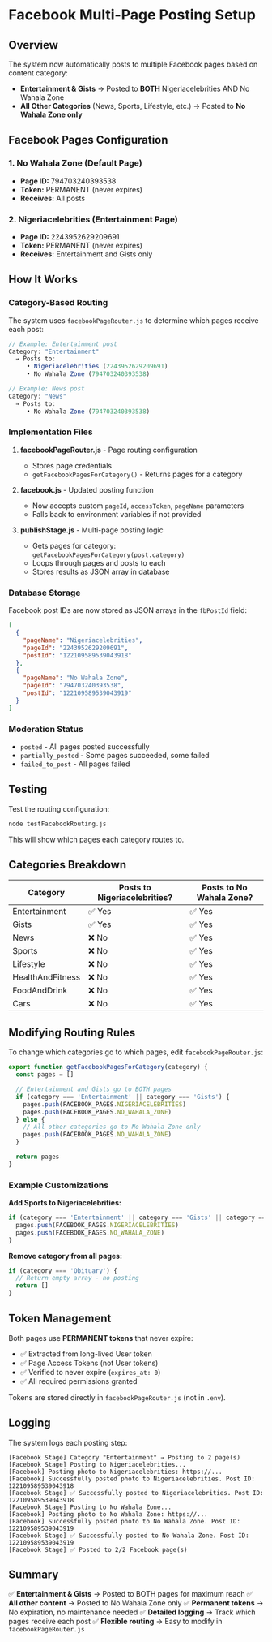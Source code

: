 # Facebook Multi-Page Posting Setup

## Overview

The system now automatically posts to multiple Facebook pages based on content category:

- **Entertainment & Gists** → Posted to **BOTH** Nigeriacelebrities AND No Wahala Zone
- **All Other Categories** (News, Sports, Lifestyle, etc.) → Posted to **No Wahala Zone only**

## Facebook Pages Configuration

### 1. No Wahala Zone (Default Page)
- **Page ID:** 794703240393538
- **Token:** PERMANENT (never expires)
- **Receives:** All posts

### 2. Nigeriacelebrities (Entertainment Page)
- **Page ID:** 2243952629209691
- **Token:** PERMANENT (never expires)
- **Receives:** Entertainment and Gists only

## How It Works

### Category-Based Routing

The system uses `facebookPageRouter.js` to determine which pages receive each post:

```javascript
// Example: Entertainment post
Category: "Entertainment"
  → Posts to:
     • Nigeriacelebrities (2243952629209691)
     • No Wahala Zone (794703240393538)

// Example: News post
Category: "News"
  → Posts to:
     • No Wahala Zone (794703240393538)
```

### Implementation Files

1. **facebookPageRouter.js** - Page routing configuration
   - Stores page credentials
   - `getFacebookPagesForCategory()` - Returns pages for a category

2. **facebook.js** - Updated posting function
   - Now accepts custom `pageId`, `accessToken`, `pageName` parameters
   - Falls back to environment variables if not provided

3. **publishStage.js** - Multi-page posting logic
   - Gets pages for category: `getFacebookPagesForCategory(post.category)`
   - Loops through pages and posts to each
   - Stores results as JSON array in database

### Database Storage

Facebook post IDs are now stored as JSON arrays in the `fbPostId` field:

```json
[
  {
    "pageName": "Nigeriacelebrities",
    "pageId": "2243952629209691",
    "postId": "122109589539043918"
  },
  {
    "pageName": "No Wahala Zone",
    "pageId": "794703240393538",
    "postId": "122109589539043919"
  }
]
```

### Moderation Status

- `posted` - All pages posted successfully
- `partially_posted` - Some pages succeeded, some failed
- `failed_to_post` - All pages failed

## Testing

Test the routing configuration:

```bash
node testFacebookRouting.js
```

This will show which pages each category routes to.

## Categories Breakdown

| Category | Posts to Nigeriacelebrities? | Posts to No Wahala Zone? |
|----------|------------------------------|--------------------------|
| Entertainment | ✅ Yes | ✅ Yes |
| Gists | ✅ Yes | ✅ Yes |
| News | ❌ No | ✅ Yes |
| Sports | ❌ No | ✅ Yes |
| Lifestyle | ❌ No | ✅ Yes |
| HealthAndFitness | ❌ No | ✅ Yes |
| FoodAndDrink | ❌ No | ✅ Yes |
| Cars | ❌ No | ✅ Yes |

## Modifying Routing Rules

To change which categories go to which pages, edit `facebookPageRouter.js`:

```javascript
export function getFacebookPagesForCategory(category) {
  const pages = []

  // Entertainment and Gists go to BOTH pages
  if (category === 'Entertainment' || category === 'Gists') {
    pages.push(FACEBOOK_PAGES.NIGERIACELEBRITIES)
    pages.push(FACEBOOK_PAGES.NO_WAHALA_ZONE)
  } else {
    // All other categories go to No Wahala Zone only
    pages.push(FACEBOOK_PAGES.NO_WAHALA_ZONE)
  }

  return pages
}
```

### Example Customizations

**Add Sports to Nigeriacelebrities:**
```javascript
if (category === 'Entertainment' || category === 'Gists' || category === 'Sports') {
  pages.push(FACEBOOK_PAGES.NIGERIACELEBRITIES)
  pages.push(FACEBOOK_PAGES.NO_WAHALA_ZONE)
}
```

**Remove category from all pages:**
```javascript
if (category === 'Obituary') {
  // Return empty array - no posting
  return []
}
```

## Token Management

Both pages use **PERMANENT tokens** that never expire:

- ✅ Extracted from long-lived User token
- ✅ Page Access Tokens (not User tokens)
- ✅ Verified to never expire (`expires_at: 0`)
- ✅ All required permissions granted

Tokens are stored directly in `facebookPageRouter.js` (not in `.env`).

## Logging

The system logs each posting step:

```
[Facebook Stage] Category "Entertainment" → Posting to 2 page(s)
[Facebook Stage] Posting to Nigeriacelebrities...
[Facebook] Posting photo to Nigeriacelebrities: https://...
[Facebook] Successfully posted photo to Nigeriacelebrities. Post ID: 122109589539043918
[Facebook Stage] ✅ Successfully posted to Nigeriacelebrities. Post ID: 122109589539043918
[Facebook Stage] Posting to No Wahala Zone...
[Facebook] Posting photo to No Wahala Zone: https://...
[Facebook] Successfully posted photo to No Wahala Zone. Post ID: 122109589539043919
[Facebook Stage] ✅ Successfully posted to No Wahala Zone. Post ID: 122109589539043919
[Facebook Stage] ✅ Posted to 2/2 Facebook page(s)
```

## Summary

✅ **Entertainment & Gists** → Posted to BOTH pages for maximum reach
✅ **All other content** → Posted to No Wahala Zone only
✅ **Permanent tokens** → No expiration, no maintenance needed
✅ **Detailed logging** → Track which pages receive each post
✅ **Flexible routing** → Easy to modify in `facebookPageRouter.js`
